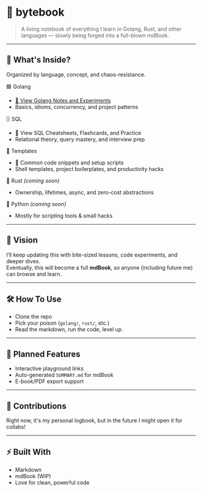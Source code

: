 # 📖 bytebook

> A living notebook of everything I learn in Golang, Rust, and other languages — slowly being forged into a full-blown mdBook.

---

## 🚀 What's Inside?

Organized by language, concept, and chaos-resistance.

🟦 Golang
  - [📁 View Golang Notes and Experiments](golang/README.md)
  - Basics, idioms, concurrency, and project patterns

🗄️ SQL  
  - 📁 View SQL Cheatsheets, Flashcards, and Practice  
  - Relational theory, query mastery, and interview prep  

🧪 Templates  
  - 📁 Common code snippets and setup scripts  
  - Shell templates, project boilerplates, and productivity hacks  

🦀 Rust *(coming soon)*  
  - Ownership, lifetimes, async, and zero-cost abstractions  

🐍 Python *(coming soon)*  
  - Mostly for scripting tools & small hacks  

---

## 🔮 Vision

I’ll keep updating this with bite-sized lessons, code experiments, and deeper dives.  
Eventually, this will become a full **mdBook**, so anyone (including future me) can browse and learn.

---

## 🛠 How To Use

- Clone the repo
- Pick your poison (`golang/`, `rust/`, etc.)
- Read the markdown, run the code, level up.

---

## 📘 Planned Features

- Interactive playground links
- Auto-generated `SUMMARY.md` for mdBook
- E-book/PDF export support

---

## 🤝 Contributions

Right now, it's my personal logbook, but in the future I might open it for collabs!

---

## ⚡ Built With

- Markdown
- mdBook (WIP)
- Love for clean, powerful code

